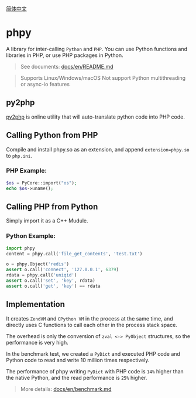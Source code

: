 [简体中文](README-CN.md)

# phpy

A library for inter-calling `Python` and `PHP`. 
You can use Python functions and libraries in PHP, or use PHP packages in Python.

> See documents: [docs/en/README.md](docs/en/README.md)



> Supports Linux/Windows/macOS
> Not support Python multithreading or async-io features

## py2php
[py2php](https://swoole.com/py2php/) is online utility that will auto-translate python code into PHP code.

## Calling Python from PHP

Compile and install phpy.so as an extension, and append `extension=phpy.so` to `php.ini`.

### PHP Example:

```php
$os = PyCore::import("os");
echo $os->uname();
```

## Calling PHP from Python
Simply import it as a C++ Mudule.

### Python Example:
```python
import phpy
content = phpy.call('file_get_contents', 'test.txt')

o = phpy.Object('redis')
assert o.call('connect', '127.0.0.1', 6379)
rdata = phpy.call('uniqid')
assert o.call('set', 'key', rdata)
assert o.call('get', 'key') == rdata
```


## Implementation

It creates `ZendVM` and `CPython VM` in the process at the same time, and directly uses C functions to call each other in the process stack space.

The overhead is only the conversion of `zval <-> PyObject` structures, so the performance is very high.

In the benchmark test, we created a `PyDict` and executed PHP code and Python code to read and write 10 million times respectively.

The performance of phpy writing `PyDict` with PHP code is `14%` higher than the native Python, and the read performance is `25%` higher.

> More details: [docs/en/benchmark.md](docs/en/benchmark.md)
